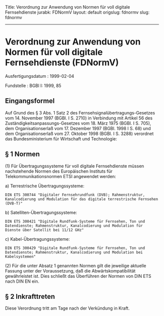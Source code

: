 Title: Verordnung zur Anwendung von Normen für voll digitale Fernsehdienste
jurabk: FDNormV
layout: default
origslug: fdnormv
slug: fdnormv

---

# Verordnung zur Anwendung von Normen für voll digitale Fernsehdienste (FDNormV)

Ausfertigungsdatum
:   1999-02-04

Fundstelle
:   BGBl I: 1999, 85



## Eingangsformel

Auf Grund des § 3 Abs. 1 Satz 2 des Fernsehsignalübertragungs-Gesetzes
vom 14. November 1997 (BGBl. I S. 2710) in Verbindung mit Artikel 56
des Zuständigkeitsanpassungs-Gesetzes vom 18. März 1975 (BGBl. I S.
705), dem Organisationserlaß vom 17. Dezember 1997 (BGBl. 1998 I S.
68) und dem Organisationserlaß vom 27. Oktober 1998 (BGBl. I S. 3288)
verordnet das Bundesministerium für Wirtschaft und Technologie:


## § 1 Normen

(1) Für Übertragungssysteme für voll digitale Fernsehdienste müssen
nachstehende Normen des Europäischen Instituts für
Telekommunikationsnormen ETSI angewendet werden:

a)  Terrestrische Übertragungssysteme:

    DIN ETS 300744 "Digitaler Fernsehrundfunk (DVB); Rahmenstruktur,
    Kanalcodierung und Modulation für das digitale terrestrische Fernsehen
    (DVB-T)"


b)  Satelliten-Übertragungssysteme:

    DIN ETS 300421 "Digitale Rundfunk-Systeme für Fernsehen, Ton und
    Datendienste; Rahmenstruktur, Kanalcodierung und Modulation für
    Dienste über Satellit bei 11/12 GHz"


c)  Kabel-Übertragungssysteme:

    DIN ETS 300429 "Digitale Rundfunk-Systeme für Fernsehen, Ton und
    Datendienste; Rahmenstruktur, Kanalcodierung und Modulation bei
    Kabelsystemen"




(2) Für die unter Absatz 1 genannten Normen gilt die jeweilige
aktuelle Fassung unter der Voraussetzung, daß die
Abwärtskompatibilität gewährleistet ist. Dies schließt das Überführen
der Normen von DIN ETS nach DIN EN ein.


## § 2 Inkrafttreten

Diese Verordnung tritt am Tage nach der Verkündung in Kraft.

